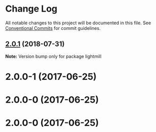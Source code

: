 # Change Log

All notable changes to this project will be documented in this file.
See [Conventional Commits](https://conventionalcommits.org) for commit guidelines.

<a name="2.0.1"></a>
## [2.0.1](https://github.com/QuentinRoy/lightmill-js/tree/master/packages/lightmill/compare/v2.0.0...v2.0.1) (2018-07-31)




**Note:** Version bump only for package lightmill

<a name="2.0.0-1"></a>
# 2.0.0-1 (2017-06-25)



<a name="2.0.0-0"></a>
# 2.0.0-0 (2017-06-25)




<a name="2.0.0-0"></a>
# 2.0.0-0 (2017-06-25)
